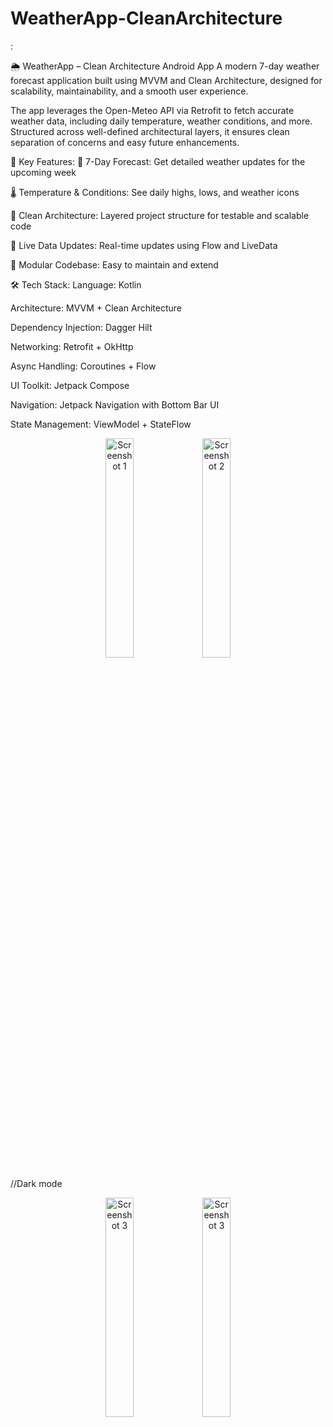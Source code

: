 # WeatherApp-CleanArchitecture
:

🌦️ WeatherApp – Clean Architecture Android App
A modern 7-day weather forecast application built using MVVM and Clean Architecture, designed for scalability, maintainability, and a smooth user experience.

The app leverages the Open-Meteo API via Retrofit to fetch accurate weather data, including daily temperature, weather conditions, and more. Structured across well-defined architectural layers, it ensures clean separation of concerns and easy future enhancements.

📌 Key Features:
📅 7-Day Forecast: Get detailed weather updates for the upcoming week

🌡️ Temperature & Conditions: See daily highs, lows, and weather icons

🧠 Clean Architecture: Layered project structure for testable and scalable code

🔁 Live Data Updates: Real-time updates using Flow and LiveData

🧩 Modular Codebase: Easy to maintain and extend

🛠 Tech Stack:
Language: Kotlin

Architecture: MVVM + Clean Architecture

Dependency Injection: Dagger Hilt

Networking: Retrofit + OkHttp

Async Handling: Coroutines + Flow

UI Toolkit: Jetpack Compose 

Navigation: Jetpack Navigation with Bottom Bar UI

State Management: ViewModel + StateFlow



<p align="center">
  <img src="https://github.com/user-attachments/assets/20d69e99-22be-4976-8d8c-ddcc245a3ac3" alt="Screenshot 1" width="30%">
  <img src="https://github.com/user-attachments/assets/a675740c-a568-4801-b250-27c091ccc272" alt="Screenshot 2" width="30%">
</p>
//Dark mode
 <p align="center">
  <img src="https://github.com/user-attachments/assets/95ab3fd2-89b5-4ed7-8927-258f5ca82f49" alt="Screenshot 3" width="30%">
  <img src="https://github.com/user-attachments/assets/50945976-41f8-46b1-84c9-f6d6773dfabf" alt="Screenshot 3" width="30%">
   
 </p>
